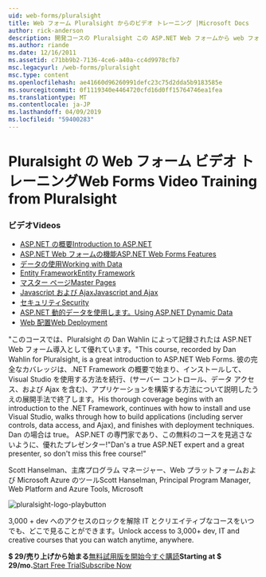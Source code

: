 ```yaml
---
uid: web-forms/pluralsight
title: Web フォーム Pluralsight からのビデオ トレーニング |Microsoft Docs
author: rick-anderson
description: 開発コースの Pluralsight この ASP.NET Web フォームから web フォーム ビデオ トレーニングでは、.NET 開発用として知っておくべきいくつかの主要テクノロジを導入.
ms.author: riande
ms.date: 12/16/2011
ms.assetid: c71bb9b2-7136-4ce6-a40a-cc4d9978cfb7
msc.legacyurl: /web-forms/pluralsight
msc.type: content
ms.openlocfilehash: ae41660d96260991defc23c75d2dda5b9183585e
ms.sourcegitcommit: 0f1119340e4464720cfd16d0ff15764746ea1fea
ms.translationtype: MT
ms.contentlocale: ja-JP
ms.lasthandoff: 04/09/2019
ms.locfileid: "59400283"
---
```

# <a name="web-forms-video-training-from-pluralsight"></a><span data-ttu-id="59755-103">Pluralsight の Web フォーム ビデオ トレーニング</span><span class="sxs-lookup"><span data-stu-id="59755-103">Web Forms Video Training from Pluralsight</span></span>

### <a name="videos"></a><span data-ttu-id="59755-104">ビデオ</span><span class="sxs-lookup"><span data-stu-id="59755-104">Videos</span></span>

- [<span data-ttu-id="59755-105">ASP.NET の概要</span><span class="sxs-lookup"><span data-stu-id="59755-105">Introduction to ASP.NET</span></span>](https://pluralsight.com/training/Player?author=dan-wahlin&name=webforms-01&mode=live&clip=0&course=aspdotnet-webforms4-intro)
- [<span data-ttu-id="59755-106">ASP.NET Web フォームの機能</span><span class="sxs-lookup"><span data-stu-id="59755-106">ASP.NET Web Forms Features</span></span>](https://pluralsight.com/training/Player?author=dan-wahlin&name=webforms-02&mode=live&clip=0&course=aspdotnet-webforms4-intro)
- [<span data-ttu-id="59755-107">データの使用</span><span class="sxs-lookup"><span data-stu-id="59755-107">Working with Data</span></span>](https://pluralsight.com/training/Player?author=dan-wahlin&name=webforms-03&mode=live&clip=0&course=aspdotnet-webforms4-intro)
- [<span data-ttu-id="59755-108">Entity Framework</span><span class="sxs-lookup"><span data-stu-id="59755-108">Entity Framework</span></span>](https://pluralsight.com/training/Player?author=dan-wahlin&name=webforms-04&mode=live&clip=0&course=aspdotnet-webforms4-intro)
- [<span data-ttu-id="59755-109">マスター ページ</span><span class="sxs-lookup"><span data-stu-id="59755-109">Master Pages</span></span>](https://pluralsight.com/training/Player?author=dan-wahlin&name=webforms-05&mode=live&clip=0&course=aspdotnet-webforms4-intro)
- [<span data-ttu-id="59755-110">Javascript および Ajax</span><span class="sxs-lookup"><span data-stu-id="59755-110">Javascript and Ajax</span></span>](https://pluralsight.com/training/Player?author=dan-wahlin&name=webforms-06&mode=live&clip=0&course=aspdotnet-webforms4-intro)
- [<span data-ttu-id="59755-111">セキュリティ</span><span class="sxs-lookup"><span data-stu-id="59755-111">Security</span></span>](https://pluralsight.com/training/Player?author=dan-wahlin&name=webforms-07&mode=live&clip=0&course=aspdotnet-webforms4-intro)
- [<span data-ttu-id="59755-112">ASP.NET 動的データを使用します。</span><span class="sxs-lookup"><span data-stu-id="59755-112">Using ASP.NET Dynamic Data</span></span>](https://pluralsight.com/training/Player?author=dan-wahlin&name=webforms-08&mode=live&clip=0&course=aspdotnet-webforms4-intro)
- [<span data-ttu-id="59755-113">Web 配置</span><span class="sxs-lookup"><span data-stu-id="59755-113">Web Deployment</span></span>](https://pluralsight.com/training/Player?author=fritz-onion&name=webforms-09&mode=live&clip=0&course=aspdotnet-webforms4-intro)


<span data-ttu-id="59755-114">"このコースでは、Pluralsight の Dan Wahlin によって記録されたは ASP.NET Web フォーム導入として優れています。</span><span class="sxs-lookup"><span data-stu-id="59755-114">"This course, recorded by Dan Wahlin for Pluralsight, is a great introduction to ASP.NET Web Forms.</span></span> <span data-ttu-id="59755-115">彼の完全なカバレッジは、.NET Framework の概要で始まり、インストールして、Visual Studio を使用する方法を続行、(サーバー コントロール、データ アクセス、および Ajax を含む)、アプリケーションを構築する方法について説明したうえの展開手法で終了します。</span><span class="sxs-lookup"><span data-stu-id="59755-115">His thorough coverage begins with an introduction to the .NET Framework, continues with how to install and use Visual Studio, walks through how to build applications (including server controls, data access, and Ajax), and finishes with deployment techniques.</span></span> <span data-ttu-id="59755-116">Dan の場合は true。 ASP.NET の専門家であり、この無料のコースを見逃さないように、優れたプレゼンター!"</span><span class="sxs-lookup"><span data-stu-id="59755-116">Dan's a true ASP.NET expert and a great presenter, so don't miss this free course!"</span></span>

<span data-ttu-id="59755-117">Scott Hanselman、主席プログラム マネージャー、Web プラットフォームおよび Microsoft Azure のツール</span><span class="sxs-lookup"><span data-stu-id="59755-117">Scott Hanselman, Principal Program Manager, Web Platform and Azure Tools, Microsoft</span></span>


![pluralsight-logo-playbutton](pluralsight/_static/image1.png)

<span data-ttu-id="59755-119">3,000 + dev へのアクセスのロックを解除 IT とクリエイティブなコースをいつでも、どこで見ることができます。</span><span class="sxs-lookup"><span data-stu-id="59755-119">Unlock access to 3,000+ dev, IT and creative courses that you can watch anytime, anywhere.</span></span>

<span data-ttu-id="59755-120">**$ 29/売り上げから始まる**[無料試用版を開始](https://pluralsight.com/microsoft/olt/subscribe/SubscriptionRedirector.aspx?freetrial=true&amp;utm_source=microsoft&amp;utm_medium=sponsored-page&amp;utm_content=webmatrix&amp;utm_campaign=microsoft-sponsored-course)[今すぐ購読](https://pluralsight.com/microsoft/OLT/subscriptions.aspx?utm_source=microsoft&amp;utm_medium=sponsored-page&amp;utm_content=webmatrix&amp;utm_campaign=microsoft-sponsored-course)</span><span class="sxs-lookup"><span data-stu-id="59755-120">**Starting at $ 29/mo.**[Start Free Trial](https://pluralsight.com/microsoft/olt/subscribe/SubscriptionRedirector.aspx?freetrial=true&amp;utm_source=microsoft&amp;utm_medium=sponsored-page&amp;utm_content=webmatrix&amp;utm_campaign=microsoft-sponsored-course)[Subscribe Now](https://pluralsight.com/microsoft/OLT/subscriptions.aspx?utm_source=microsoft&amp;utm_medium=sponsored-page&amp;utm_content=webmatrix&amp;utm_campaign=microsoft-sponsored-course)</span></span>
